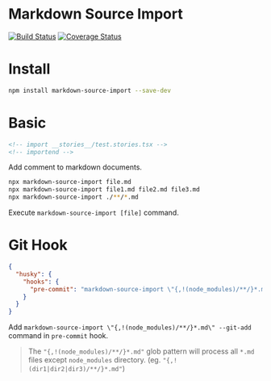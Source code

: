 # Markdown Source Import

[![Build Status](https://travis-ci.org/iamssen/markdown-source-import.svg?branch=master)](https://travis-ci.org/iamssen/markdown-source-import)
[![Coverage Status](https://coveralls.io/repos/github/iamssen/markdown-source-import/badge.svg?branch=master)](https://coveralls.io/github/iamssen/markdown-source-import?branch=master)

# Install

```sh
npm install markdown-source-import --save-dev
```

# Basic

```markdown
<!-- import __stories__/test.stories.tsx -->
<!-- importend -->
```

Add comment to markdown documents.

```sh
npx markdown-source-import file.md
npx markdown-source-import file1.md file2.md file3.md 
npx markdown-source-import ./**/*.md
```

Execute `markdown-source-import [file]` command.

# Git Hook

```json
{
  "husky": {
    "hooks": {
      "pre-commit": "markdown-source-import \"{,!(node_modules)/**/}*.md\" --git-add"
    }
  }
}
```

Add `markdown-source-import \"{,!(node_modules)/**/}*.md\" --git-add` command in `pre-commit` hook.

> The `"{,!(node_modules)/**/}*.md"` glob pattern will process all `*.md` files except `node_modules` directory.
> (eg. `"{,!(dir1|dir2|dir3)/**/}*.md"`)
